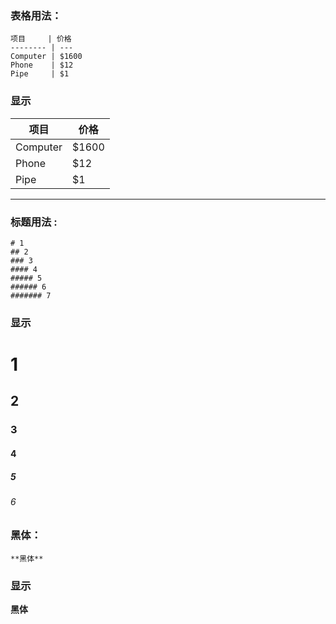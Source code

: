 ### 表格用法：   

```
项目     | 价格
-------- | ---
Computer | $1600
Phone    | $12
Pipe     | $1
````
### 显示
项目     | 价格
-------- | ---
Computer | $1600
Phone    | $12
Pipe     | $1

---

### 标题用法 :

```
# 1
## 2
### 3
#### 4
##### 5
###### 6
####### 7
```
### 显示
# 1
## 2
### 3
#### 4
##### 5
###### 6

### 黑体：

```
**黑体**
```
### 显示
**黑体**
